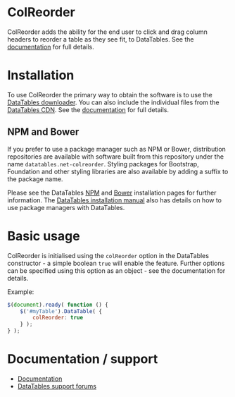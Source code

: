 # ColReorder

ColReorder adds the ability for the end user to click and drag column headers to reorder a table as they see fit, to
DataTables. See the [documentation](http://datatables.net/extensions/colreorder/) for full details.

# Installation

To use ColReorder the primary way to obtain the software is to use
the [DataTables downloader](//datatables.net/download). You can also include the individual files from
the [DataTables CDN](//cdn.datatables.net). See the [documentation](http://datatables.net/extensions/colreorder/) for
full details.

## NPM and Bower

If you prefer to use a package manager such as NPM or Bower, distribution repositories are available with software built
from this repository under the name `datatables.net-colreorder`. Styling packages for Bootstrap, Foundation and other
styling libraries are also available by adding a suffix to the package name.

Please see the DataTables [NPM](//datatables.net/download/npm) and [Bower](//datatables.net/download/bower) installation
pages for further information. The [DataTables installation manual](//datatables.net/manual/installation) also has
details on how to use package managers with DataTables.

# Basic usage

ColReorder is initialised using the `colReorder` option in the DataTables constructor - a simple boolean `true` will
enable the feature. Further options can be specified using this option as an object - see the documentation for details.

Example:

```js
$(document).ready( function () {
    $('#myTable').DataTable( {
    	colReorder: true
    } );
} );
```

# Documentation / support

* [Documentation](https://datatables.net/extensions/colreorder/)
* [DataTables support forums](http://datatables.net/forums)
